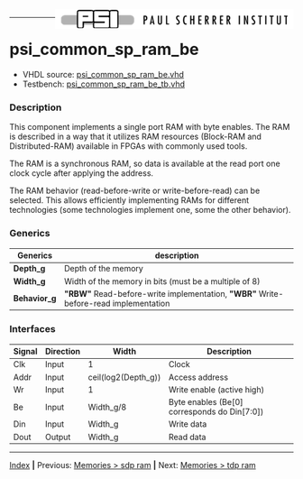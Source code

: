 <img align="right" src="../psi_logo.png">

***

# psi\_common\_sp\_ram\_be

- VHDL source: [psi_common_sp_ram_be.vhd](../../hdl/psi_common_sp_ram_be.vhd)
- Testbench: [psi_common_sp_ram_be_tb.vhd](../../testbench/psi_common_sp_ram_be_tb/psi_common_sp_ram_be_tb.vhd)

### Description

This component implements a single port RAM with byte enables. The RAM
is described in a way that it utilizes RAM resources (Block-RAM and
Distributed-RAM) available in FPGAs with commonly used tools.

The RAM is a synchronous RAM, so data is available at the read port one
clock cycle after applying the address.

The RAM behavior (read-before-write or write-before-read) can be
selected. This allows efficiently implementing RAMs for different
technologies (some technologies implement one, some the other behavior).

### Generics
Generics        | description
----------------|--------
**Depth\_g**    | Depth of the memory
**Width\_g**    | Width of the memory in bits (must be a multiple of 8)
**Behavior\_g** | **"RBW"** Read-before-write implementation, **"WBR"** Write-before-read implementation

### Interfaces

  Signal                 | Direction  | Width                |  Description
  -----------------------| -----------|----------------------| --------------------------------------------------
  Clk                    | Input      | 1                    |  Clock
  Addr                   | Input      | ceil(log2(Depth\_g)) |  Access address
  Wr                     | Input       |1                    |  Write enable (active high)
  Be                     | Input      | Width\_g/8           |  Byte enables (Be\[0\] corresponds do Din\[7:0\])
  Din                    | Input      | Width\_g             |  Write data
  Dout                   | Output     | Width\_g             |  Read data

***
[Index](../psi_common_index.md) **|** Previous: [Memories > sdp ram](../ch3_memories/ch3_1_sdp_ram.md) **|** Next: [Memories > tdp ram](../ch3_memories/ch3_3_tdp_ram.md)
